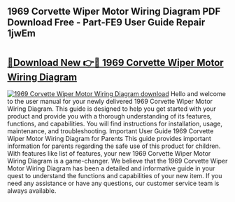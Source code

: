 ## 1969 Corvette Wiper Motor Wiring Diagram PDF Download Free - Part-FE9 User Guide Repair 1jwEm

# <h2><a href="http://dfovf1.blite.top/?on=1969+Corvette+Wiper+Motor+Wiring+Diagram">🔗Download New 👉🔴 1969 Corvette Wiper Motor Wiring Diagram</a></h2>

[![1969 Corvette Wiper Motor Wiring Diagram download](https://i.imgur.com/lujVjoI.png)](http://dfovf1.blite.top/?on=1969+Corvette+Wiper+Motor+Wiring+Diagram)
Hello and welcome to the user manual for your newly delivered 1969 Corvette Wiper Motor Wiring Diagram. This guide is designed to help you get started with your product and provide you with a thorough understanding of its features, functions, and capabilities. You will find instructions for installation, usage, maintenance, and troubleshooting. Important User Guide 1969 Corvette Wiper Motor Wiring Diagram for Parents This guide provides important information for parents regarding the safe use of this product for children. With features like list of features, your new 1969 Corvette Wiper Motor Wiring Diagram is a game-changer. We believe that the 1969 Corvette Wiper Motor Wiring Diagram has been a detailed and informative guide in your quest to understand the functions and capabilities of your new item. If you need any assistance or have any questions, our customer service team is always available.
